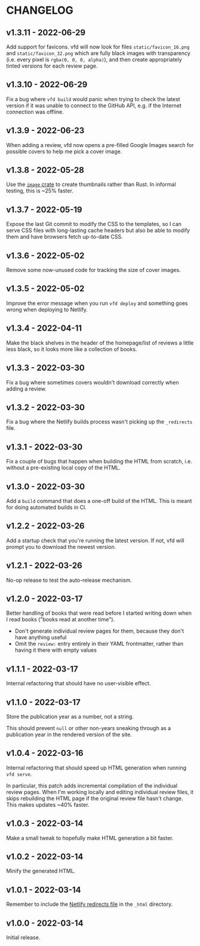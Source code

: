 # CHANGELOG

## v1.3.11 - 2022-06-29

Add support for favicons.
vfd will now look for files `static/favicon_16.png` and `static/favicon_32.png` which are fully black images with transparency (i.e. every pixel is `rgba(0, 0, 0, alpha)`), and then create appropriately tinted versions for each review page.

## v1.3.10 - 2022-06-29

Fix a bug where `vfd build` would panic when trying to check the latest version if it was unable to connect to the GitHub API, e.g. if the Internet connection was offline.

## v1.3.9 - 2022-06-23

When adding a review, vfd now opens a pre-filled Google Images search for possible covers to help me pick a cover image.

## v1.3.8 - 2022-05-28

Use the [`image` crate](https://crates.io/crates/image) to create thumbnails rather than Rust.
In informal testing, this is ~25% faster.

## v1.3.7 - 2022-05-19

Expose the last Git commit to modify the CSS to the templates, so I can serve CSS files with long-lasting cache headers but also be able to modify them and have browsers fetch up-to-date CSS.

## v1.3.6 - 2022-05-02

Remove some now-unused code for tracking the size of cover images.

## v1.3.5 - 2022-05-02

Improve the error message when you run `vfd deploy` and something goes wrong when deploying to Netlify.

## v1.3.4 - 2022-04-11

Make the black shelves in the header of the homepage/list of reviews a little less black, so it looks more like a collection of books.

## v1.3.3 - 2022-03-30

Fix a bug where sometimes covers wouldn't download correctly when adding a review.

## v1.3.2 - 2022-03-30

Fix a bug where the Netlify builds process wasn't picking up the `_redirects` file.

## v1.3.1 - 2022-03-30

Fix a couple of bugs that happen when building the HTML from scratch, i.e. without a pre-existing local copy of the HTML.

## v1.3.0 - 2022-03-30

Add a `build` command that does a one-off build of the HTML.
This is meant for doing automated builds in CI.

## v1.2.2 - 2022-03-26

Add a startup check that you're running the latest version.
If not, vfd will prompt you to download the newest version.

## v1.2.1 - 2022-03-26

No-op release to test the auto-release mechanism.

## v1.2.0 - 2022-03-17

Better handling of books that were read before I started writing down when I read books ("books read at another time").

-  Don't generate individual review pages for them, because they don't have anything useful
-  Omit the `review:` entry entirely in their YAML frontmatter, rather than having it there with empty values

## v1.1.1 - 2022-03-17

Internal refactoring that should have no user-visible effect.

## v1.1.0 - 2022-03-17

Store the publication year as a number, not a string.

This should prevent `null` or other non-years sneaking through as a publication year in the rendered version of the site.

## v1.0.4 - 2022-03-16

Internal refactoring that should speed up HTML generation when running `vfd serve`.

In particular, this patch adds incremental compilation of the individual review pages.
When I'm working locally and editing individual review files, it skips rebuilding the HTML page if the original review file hasn't change.
This makes updates ~40% faster.

## v1.0.3 - 2022-03-14

Make a small tweak to hopefully make HTML generation a bit faster.

## v1.0.2 - 2022-03-14

Minify the generated HTML.

## v1.0.1 - 2022-03-14

Remember to include the [Netlify redirects file](https://docs.netlify.com/routing/redirects/) in the `_html` directory.

## v1.0.0 - 2022-03-14

Initial release.
